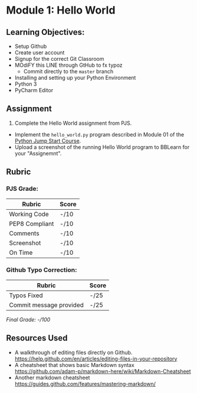 # Module 1: Hello World

## Learning Objectives:

- Setup Github
 - Create user account
 - Signup for the correct Git Classroom
 - MOdiFY this LINE through GtHub to fx typoz
   - Commit directly to the `master` branch
- Installing and setting up your Python Environment
 - Python 3
 - PyCharm Editor
 
## Assignment

1. Complete the Hello World assignment from PJS.
  - Implement the `hello_world.py` program described in Module 01 of the [Python Jump Start Course](https://github.com/biomed-bioinformatics-bootcamp/python-jumpstart-course-demos/tree/master/apps/01_hello_world). 
  - Upload a screenshot of the running Hello World program to BBLearn for your "Assignemnt".

## Rubric

### PJS Grade:

|  Rubric        | Score | 
|----------------|-------|
| Working Code   |  -/10  |
| PEP8 Compliant |  -/10  |
| Comments       |  -/10  |
| Screenshot     |  -/10  |
| On Time        |  -/10  |

### Github Typo Correction:

|  Rubric                 | Score  | 
|-------------------------|--------|
| Typos Fixed             |  -/25  |
| Commit message provided |  -/25  |

*Final Grade: -/100*

## Resources Used

- A walkthrough of editing files directly on Github. https://help.github.com/en/articles/editing-files-in-your-repository
- A cheatsheet that shows basic Markdown syntax https://github.com/adam-p/markdown-here/wiki/Markdown-Cheatsheet
- Another markdown cheatsheet https://guides.github.com/features/mastering-markdown/